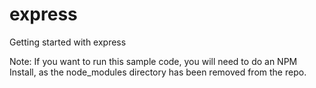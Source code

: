 # express
Getting started with express

Note: If you want to run this sample code, you will need to do an NPM Install, as the node_modules directory has been removed from the repo.
